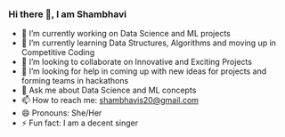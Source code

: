 ### Hi there 👋, I am Shambhavi 

<!--
**Shambhavi-Singh/Shambhavi-Singh** is a ✨ _special_ ✨ repository because its `README.md` (this file) appears on your GitHub profile.-->



- 🔭 I’m currently working on Data Science and ML projects
- 🌱 I’m currently learning Data Structures, Algorithms and moving up in Competitive Coding
- 👯 I’m looking to collaborate on Innovative and Exciting Projects 
- 🤔 I’m looking for help in coming up with new ideas for projects and forming teams in hackathons
- 💬 Ask me about Data Science and ML concepts
- 📫 How to reach me: shambhavis20@gmail.com
- 😄 Pronouns: She/Her
- ⚡ Fun fact: I am a decent singer


